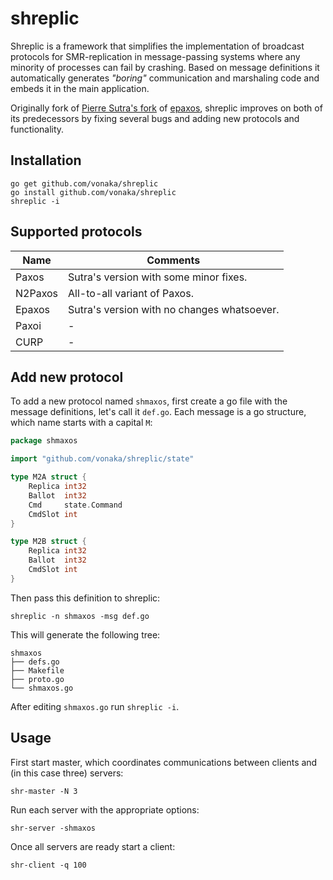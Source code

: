 shreplic
========

Shreplic is a framework that simplifies the implementation of
broadcast protocols for SMR-replication in message-passing systems
where any minority of processes can fail by crashing. Based on message
definitions it automatically generates *"boring"* communication and
marshaling code and embeds it in the main application.

Originally fork of [Pierre Sutra's fork][otrack] of [epaxos], shreplic
improves on both of its predecessors by fixing several bugs and adding
new protocols and functionality.

Installation
------------

    go get github.com/vonaka/shreplic
    go install github.com/vonaka/shreplic
    shreplic -i

Supported protocols
-------------------

|  Name   | Comments                                    |
|---------|---------------------------------------------|
| Paxos   | Sutra's version with some minor fixes.      |
| N2Paxos | All-to-all variant of Paxos.                |
| Epaxos  | Sutra's version with no changes whatsoever. |
| Paxoi   | -                                           |
| CURP    | -                                           |

Add new protocol
----------------

To add a new protocol named `shmaxos`, first create a go file with the
message definitions, let's call it `def.go`. Each message is a go
structure, which name starts with a capital `M`:

```go
package shmaxos

import "github.com/vonaka/shreplic/state"

type M2A struct {
	Replica int32
	Ballot  int32
	Cmd     state.Command
	CmdSlot int
}

type M2B struct {
	Replica int32
	Ballot  int32
	CmdSlot int
}
```

Then pass this definition to shreplic:

    shreplic -n shmaxos -msg def.go

This will generate the following tree:

    shmaxos
    ├── defs.go
    ├── Makefile
    ├── proto.go
    └── shmaxos.go

After editing `shmaxos.go` run `shreplic -i`.

Usage
-----

First start master, which coordinates communications between clients
and (in this case three) servers:

    shr-master -N 3

Run each server with the appropriate options:

    shr-server -shmaxos

Once all servers are ready start a client:

    shr-client -q 100

[otrack]: https://github.com/otrack/epaxos
[epaxos]: https://github.com/efficient/epaxos